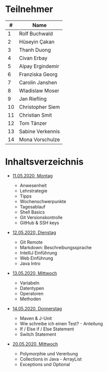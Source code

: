 # Teilnehmer

| **#** | **Name**         |
| ----- | ---------------- |
| 1     | Rolf Buchwald    |
| 2     | Hüseyin Çakan    |
| 3     | Thanh Duong      |
| 4     | Civan Erbay      |
| 5     | Alpay Ergindemir |
| 6     | Franziska Georg  |
| 7     | Carolin Janshen  |
| 8     | Wladislaw Moser  |
| 9     | Jan Riefling     |
| 10    | Christopher Siem |
| 11    | Christian Smit   |
| 12    | Tom Tänzer       |
| 13    | Sabine Verkennis |
| 14    | Mona Vorschulze  |

# Inhaltsverzeichnis

- [11.05.2020, Montag](/2020-05-11-monday.md)

  - Anwesenheit
  - Lehrstrategie
  - Tipps
  - Wochenschwerpunkte
  - Tagesablauf
  - Shell Basics
  - Git Versionskontrolle
  - GitHub & SSH keys

- [12.05.2020, Dienstag](/2020-05-12-tuesday.md)

  - Git Remote
  - Markdown: Beschreibungssprache
  - IntelliJ Einführung
  - Web Einführung
  - Java Intro

- [13.05.2020, Mittwoch](/2020-05-13-wednesday.md)
  - Variabeln
  - Datentypen
  - Operatoren
  - Methoden

- [14.05.2020, Donnerstag](/2020-05-14-thursday.md)
  - Maven & J-Unit
  - Wie schreibe ich einen Test? - Anleitung
  - If / Else if / Else Statement
  - Switch Statement
  
- [20.05.2020, Mittwoch](/2020-05-20-wednesday.md)
  - Polymorphie und Vererbung
  - Collections in Java - ArrayList
  - Exceptions und Optional
 